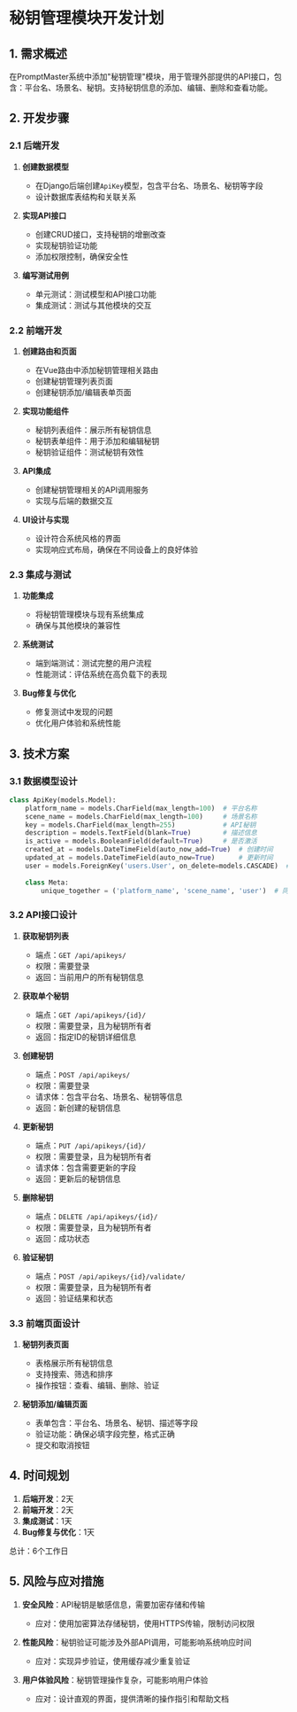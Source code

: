 # 秘钥管理模块开发计划

## 1. 需求概述
在PromptMaster系统中添加"秘钥管理"模块，用于管理外部提供的API接口，包含：平台名、场景名、秘钥。支持秘钥信息的添加、编辑、删除和查看功能。

## 2. 开发步骤

### 2.1 后端开发
1. **创建数据模型**
   - 在Django后端创建`ApiKey`模型，包含平台名、场景名、秘钥等字段
   - 设计数据库表结构和关联关系

2. **实现API接口**
   - 创建CRUD接口，支持秘钥的增删改查
   - 实现秘钥验证功能
   - 添加权限控制，确保安全性

3. **编写测试用例**
   - 单元测试：测试模型和API接口功能
   - 集成测试：测试与其他模块的交互

### 2.2 前端开发
1. **创建路由和页面**
   - 在Vue路由中添加秘钥管理相关路由
   - 创建秘钥管理列表页面
   - 创建秘钥添加/编辑表单页面

2. **实现功能组件**
   - 秘钥列表组件：展示所有秘钥信息
   - 秘钥表单组件：用于添加和编辑秘钥
   - 秘钥验证组件：测试秘钥有效性

3. **API集成**
   - 创建秘钥管理相关的API调用服务
   - 实现与后端的数据交互

4. **UI设计与实现**
   - 设计符合系统风格的界面
   - 实现响应式布局，确保在不同设备上的良好体验

### 2.3 集成与测试
1. **功能集成**
   - 将秘钥管理模块与现有系统集成
   - 确保与其他模块的兼容性

2. **系统测试**
   - 端到端测试：测试完整的用户流程
   - 性能测试：评估系统在高负载下的表现

3. **Bug修复与优化**
   - 修复测试中发现的问题
   - 优化用户体验和系统性能

## 3. 技术方案

### 3.1 数据模型设计
```python
class ApiKey(models.Model):
    platform_name = models.CharField(max_length=100)  # 平台名称
    scene_name = models.CharField(max_length=100)     # 场景名称
    key = models.CharField(max_length=255)            # API秘钥
    description = models.TextField(blank=True)        # 描述信息
    is_active = models.BooleanField(default=True)     # 是否激活
    created_at = models.DateTimeField(auto_now_add=True)  # 创建时间
    updated_at = models.DateTimeField(auto_now=True)      # 更新时间
    user = models.ForeignKey('users.User', on_delete=models.CASCADE)  # 关联用户
    
    class Meta:
        unique_together = ('platform_name', 'scene_name', 'user')  # 同一用户下平台和场景名称组合唯一
```

### 3.2 API接口设计
1. **获取秘钥列表**
   - 端点：`GET /api/apikeys/`
   - 权限：需要登录
   - 返回：当前用户的所有秘钥信息

2. **获取单个秘钥**
   - 端点：`GET /api/apikeys/{id}/`
   - 权限：需要登录，且为秘钥所有者
   - 返回：指定ID的秘钥详细信息

3. **创建秘钥**
   - 端点：`POST /api/apikeys/`
   - 权限：需要登录
   - 请求体：包含平台名、场景名、秘钥等信息
   - 返回：新创建的秘钥信息

4. **更新秘钥**
   - 端点：`PUT /api/apikeys/{id}/`
   - 权限：需要登录，且为秘钥所有者
   - 请求体：包含需要更新的字段
   - 返回：更新后的秘钥信息

5. **删除秘钥**
   - 端点：`DELETE /api/apikeys/{id}/`
   - 权限：需要登录，且为秘钥所有者
   - 返回：成功状态

6. **验证秘钥**
   - 端点：`POST /api/apikeys/{id}/validate/`
   - 权限：需要登录，且为秘钥所有者
   - 返回：验证结果和状态

### 3.3 前端页面设计
1. **秘钥列表页面**
   - 表格展示所有秘钥信息
   - 支持搜索、筛选和排序
   - 操作按钮：查看、编辑、删除、验证

2. **秘钥添加/编辑页面**
   - 表单包含：平台名、场景名、秘钥、描述等字段
   - 验证功能：确保必填字段完整，格式正确
   - 提交和取消按钮

## 4. 时间规划
1. **后端开发**：2天
2. **前端开发**：2天
3. **集成测试**：1天
4. **Bug修复与优化**：1天

总计：6个工作日

## 5. 风险与应对措施
1. **安全风险**：API秘钥是敏感信息，需要加密存储和传输
   - 应对：使用加密算法存储秘钥，使用HTTPS传输，限制访问权限

2. **性能风险**：秘钥验证可能涉及外部API调用，可能影响系统响应时间
   - 应对：实现异步验证，使用缓存减少重复验证

3. **用户体验风险**：秘钥管理操作复杂，可能影响用户体验
   - 应对：设计直观的界面，提供清晰的操作指引和帮助文档